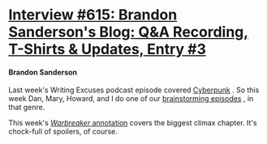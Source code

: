 # [Interview #615: Brandon Sanderson's Blog: Q&A Recording, T-Shirts & Updates, Entry #3](https://www.theoryland.com/intvmain.php?i=615#3)

#### Brandon Sanderson

Last week's Writing Excuses podcast episode covered
[Cyberpunk](http://www.writingexcuses.com/2011/07/10/)
. So this week Dan, Mary, Howard, and I do one of our
[brainstorming episodes](http://www.writingexcuses.com/2011/07/17/)
, in that genre.

This week's
[*Warbreaker*
annotation](http://brandonsanderson.com/annotation/437/Warbreaker-Chapter-Fifty-Seven)
covers the biggest climax chapter. It's chock-full of spoilers, of course.


